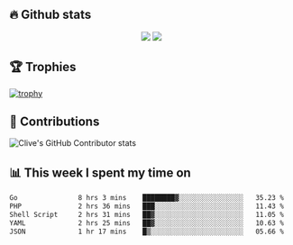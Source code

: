 ## &#128293; Github stats

<!-- GitHub Readme Streak Stats - https://github.com/DenverCoder1/github-readme-streak-stats -->
<p align="center">

<picture>
  <source 
    srcset="https://github-readme-stats.vercel.app/api?username=clivewalkden&count_private=true&show_icons=true&theme=darcula"
    media="(prefers-color-scheme: dark)"
  />
  <source
    srcset="https://github-readme-stats.vercel.app/api?username=clivewalkden&count_private=true&show_icons=true&theme=calm"
    media="(prefers-color-scheme: light), (prefers-color-scheme: no-preference)"
  />
  <img src="https://github-readme-stats.vercel.app/api?username=clivewalkden&count_private=true&show_icons=true&theme=darcula" />
</picture>

<a href="https://git.io/streak-stats" target="_blank">
  <img src="http://github-readme-streak-stats.herokuapp.com?user=clivewalkden&theme=darcula&date_format=j%20M%5B%20Y%5D" />
</a>

</p>

## &#127942; Trophies
[![trophy](https://github-profile-trophy.vercel.app/?username=clivewalkden&theme=onedark)](https://github.com/clivewalkden/github-profile-trophy)

## &#129309; Contributions
![Clive's GitHub Contributor stats](https://github-contributor-stats.vercel.app/api?username=clivewalkden)

## &#128202; This week I spent my time on
<!--START_SECTION:waka-->

```txt
Go               8 hrs 3 mins    ████████▓░░░░░░░░░░░░░░░░   35.23 %
PHP              2 hrs 36 mins   ███░░░░░░░░░░░░░░░░░░░░░░   11.43 %
Shell Script     2 hrs 31 mins   ██▓░░░░░░░░░░░░░░░░░░░░░░   11.05 %
YAML             2 hrs 25 mins   ██▓░░░░░░░░░░░░░░░░░░░░░░   10.63 %
JSON             1 hr 17 mins    █▒░░░░░░░░░░░░░░░░░░░░░░░   05.66 %
```

<!--END_SECTION:waka-->
